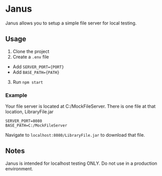 # Janus

Janus allows you to setup a simple file server for local testing.

## Usage

1. Clone the project
2. Create a `.env` file
  - Add `SERVER_PORT={PORT}`
  - Add `BASE_PATH={PATH}`
3. Run `npm start`

### Example

Your file server is located at C:/MockFileServer. There is one file at that location, LibraryFile.jar

```dotenv
SERVER_PORT=8080
BASE_PATH=C:/MockFileServer
```

Navigate to `localhost:8080/LibraryFile.jar` to download that file.

## Notes

Janus is intended for localhost testing ONLY. Do not use in a production environment.
